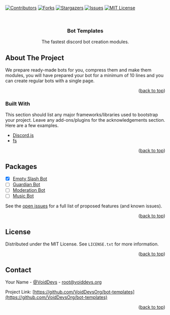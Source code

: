 <div id="top"></div>

[![Contributors][contributors-shield]][contributors-url]
[![Forks][forks-shield]][forks-url]
[![Stargazers][stars-shield]][stars-url]
[![Issues][issues-shield]][issues-url]
[![MIT License][license-shield]][license-url]


<!-- PROJECT LOGO -->
<br />
<div align="center">
  <h3 align="center">Bot Templates</h3>

  <p align="center">
    The fastest discord bot creation modules.
  </p>
</div>


<!-- ABOUT THE PROJECT -->
## About The Project

We prepare ready-made bots for you, compress them and make them modules, you will have prepared your bot for a minimum of 10 lines and you can create regular bots with a single page.

<p align="right">(<a href="#top">back to top</a>)</p>



### Built With

This section should list any major frameworks/libraries used to bootstrap your project. Leave any add-ons/plugins for the acknowledgements section. Here are a few examples.

* [Discord.js](https://www.npmjs.com/package/discord.js)
* [fs](https://www.npmjs.com/package/fs)

<p align="right">(<a href="#top">back to top</a>)</p>

<!-- PACKAGES -->
## Packages

- [x] [Empty Slash Bot](https://npmjs.com/package/@voiddevs.org/slashbot)
- [ ] [Guardian Bot](https://npmjs.com/package/@voiddevs.org/guardianbot)
- [ ] [Moderation Bot](https://npmjs.com/package/@voiddevs.org/modeartionbot)
- [ ] [Music Bot](https://npmjs.com/package/@voiddevs.org/musicbot)

See the [open issues](https://github.com/VoidDevsorg/bot-templates/issues) for a full list of proposed features (and known issues).

<p align="right">(<a href="#top">back to top</a>)</p>


<!-- LICENSE -->
## License

Distributed under the MIT License. See `LICENSE.txt` for more information.

<p align="right">(<a href="#top">back to top</a>)</p>



<!-- CONTACT -->
## Contact

Your Name - [@VoidDevs](https://twitter.com/voiddevs) - root@voiddevs.org

Project Link: [https://github.com/VoidDevsOrg/bot-templates](https://github.com/VoidDevsOrg/bot-templates)

<p align="right">(<a href="#top">back to top</a>)</p>

<!-- MARKDOWN LINKS & IMAGES -->
[contributors-shield]: https://img.shields.io/github/contributors/VoidDevsorg/bot-templates.svg?style=for-the-badge
[contributors-url]: https://github.com/VoidDevsorg/bot-templates/graphs/contributors
[forks-shield]: https://img.shields.io/github/forks/VoidDevsorg/bot-templates.svg?style=for-the-badge
[forks-url]: https://github.com/VoidDevsorg/bot-templates/network/members
[stars-shield]: https://img.shields.io/github/stars/VoidDevsorg/bot-templates.svg?style=for-the-badge
[stars-url]: https://github.com/VoidDevsorg/bot-templates/stargazers
[issues-shield]: https://img.shields.io/github/issues/VoidDevsorg/bot-templates.svg?style=for-the-badge
[issues-url]: https://github.com/VoidDevsorg/bot-templates/issues
[license-shield]: https://img.shields.io/github/license/VoidDevsorg/bot-templates.svg?style=for-the-badge
[license-url]: https://github.com/VoidDevsorg/bot-templates/blob/master/LICENSE

